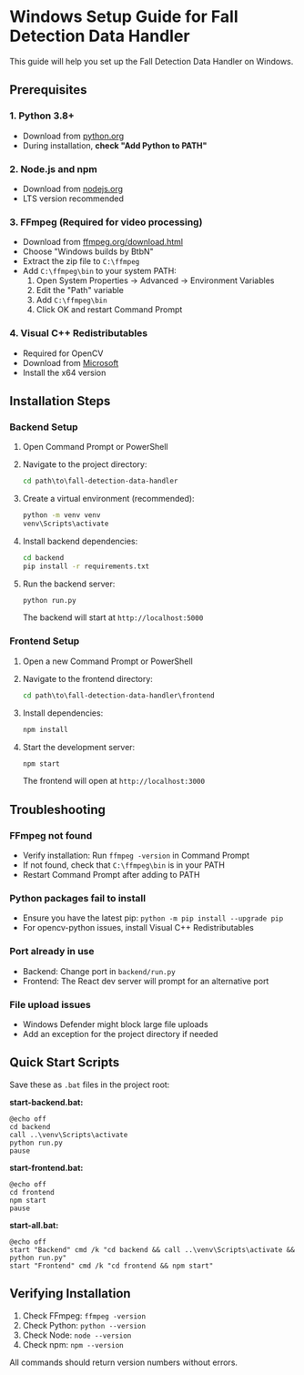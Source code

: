# Windows Setup Guide for Fall Detection Data Handler

This guide will help you set up the Fall Detection Data Handler on Windows.

## Prerequisites

### 1. Python 3.8+ 
- Download from [python.org](https://www.python.org/downloads/)
- During installation, **check "Add Python to PATH"**

### 2. Node.js and npm
- Download from [nodejs.org](https://nodejs.org/)
- LTS version recommended

### 3. FFmpeg (Required for video processing)
- Download from [ffmpeg.org/download.html](https://ffmpeg.org/download.html)
- Choose "Windows builds by BtbN"
- Extract the zip file to `C:\ffmpeg`
- Add `C:\ffmpeg\bin` to your system PATH:
  1. Open System Properties → Advanced → Environment Variables
  2. Edit the "Path" variable
  3. Add `C:\ffmpeg\bin`
  4. Click OK and restart Command Prompt

### 4. Visual C++ Redistributables
- Required for OpenCV
- Download from [Microsoft](https://support.microsoft.com/en-us/help/2977003/the-latest-supported-visual-c-downloads)
- Install the x64 version

## Installation Steps

### Backend Setup

1. Open Command Prompt or PowerShell
2. Navigate to the project directory:
   ```cmd
   cd path\to\fall-detection-data-handler
   ```

3. Create a virtual environment (recommended):
   ```cmd
   python -m venv venv
   venv\Scripts\activate
   ```

4. Install backend dependencies:
   ```cmd
   cd backend
   pip install -r requirements.txt
   ```

5. Run the backend server:
   ```cmd
   python run.py
   ```
   The backend will start at `http://localhost:5000`

### Frontend Setup

1. Open a new Command Prompt or PowerShell
2. Navigate to the frontend directory:
   ```cmd
   cd path\to\fall-detection-data-handler\frontend
   ```

3. Install dependencies:
   ```cmd
   npm install
   ```

4. Start the development server:
   ```cmd
   npm start
   ```
   The frontend will open at `http://localhost:3000`

## Troubleshooting

### FFmpeg not found
- Verify installation: Run `ffmpeg -version` in Command Prompt
- If not found, check that `C:\ffmpeg\bin` is in your PATH
- Restart Command Prompt after adding to PATH

### Python packages fail to install
- Ensure you have the latest pip: `python -m pip install --upgrade pip`
- For opencv-python issues, install Visual C++ Redistributables

### Port already in use
- Backend: Change port in `backend/run.py`
- Frontend: The React dev server will prompt for an alternative port

### File upload issues
- Windows Defender might block large file uploads
- Add an exception for the project directory if needed

## Quick Start Scripts

Save these as `.bat` files in the project root:

**start-backend.bat:**
```batch
@echo off
cd backend
call ..\venv\Scripts\activate
python run.py
pause
```

**start-frontend.bat:**
```batch
@echo off
cd frontend
npm start
pause
```

**start-all.bat:**
```batch
@echo off
start "Backend" cmd /k "cd backend && call ..\venv\Scripts\activate && python run.py"
start "Frontend" cmd /k "cd frontend && npm start"
```

## Verifying Installation

1. Check FFmpeg: `ffmpeg -version`
2. Check Python: `python --version`
3. Check Node: `node --version`
4. Check npm: `npm --version`

All commands should return version numbers without errors.